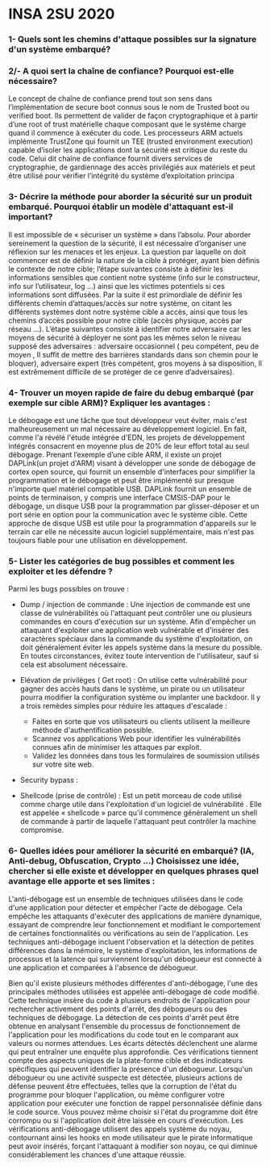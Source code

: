 # INSA 2SU 2020

### 1- Quels sont les chemins d'attaque possibles sur la signature d'un système embarqué?

### 2/- A quoi sert la chaîne de confiance? Pourquoi est-elle nécessaire?

Le concept de chaîne de confiance prend tout son sens dans l’implémentation de secure boot connus sous le nom de Trusted boot ou verified boot. Ils permettent de valider de façon cryptographique et à partir d’une root of trust matérielle chaque composant que le système charge quand il commence à exécuter du code. 
Les processeurs ARM actuels implémente TrustZone qui fournit un TEE (trusted environment execution) capable d’isoler les applications dont la sécurité est critique du reste du code.
Celui dit chaîne de confiance fournit divers services de cryptographie, de gardiennage des accès privilégiés aux matériels et peut être utilisé pour vérifier l’intégrité du système d’exploitation principa

### 3- Décrire la méthode pour aborder la sécurité sur un produit embarqué. Pourquoi établir un modèle d'attaquant est-il important?

Il est impossible de « sécuriser un système » dans l’absolu. Pour aborder sereinement la question de la sécurité, il est nécessaire d’organiser une réflexion sur les menaces et les enjeux. La question par laquelle on doit commencer est de définir la nature de la cible à protéger, ayant bien définis le contexte de notre cible; l’étape suivantes consiste à définir les informations sensibles que contient notre système (info sur le constructeur, info sur l’utilisateur, log …) ainsi que les victimes potentiels si ces informations sont diffusées.
Par la suite il est primordiale de définir les différents chemin d’attaques/accès sur notre système, on citant les différents systèmes dont notre système cible a accès, ainsi que tous les chemins d’accès possible pour notre cible (accès physique, accès par réseau …).
L’étape suivantes consiste à identifier notre adversaire car les moyens de sécurité à déployer ne sont pas les mêmes selon le niveau supposé des adversaires : adversaire occasionnel ( peu compétent, peu de moyen , Il suffit de mettre des barrières standards dans son chemin pour le bloquer), adversaire expert (très compétent, gros moyens à sa disposition, Il est extrêmement difficile de se protéger de ce genre d’adversaires).

### 4- Trouver un moyen rapide de faire du debug embarqué (par exemple sur cible ARM)? Expliquer les avantages :

Le débogage est une tâche que tout développeur veut éviter, mais c'est malheureusement un mal nécessaire au développement logiciel. En fait, comme l'a révélé l'étude intégrée d'EDN, les projets de développement intégrés consacrent en moyenne plus de 20% de leur effort total au seul débogage. 
Prenant l’exemple d’une cible ARM, il existe un projet  DAPLink(un projet d'ARM) visant à développer une sonde de débogage de cortex open source, qui fournit un ensemble d'interfaces pour simplifier la programmation et le débogage et peut être implémenté sur presque n'importe quel matériel compatible USB. DAPLink fournit un ensemble de points de terminaison, y compris une interface CMSIS-DAP pour le débogage, un disque USB pour la programmation par glisser-déposer et un port série en option pour la communication avec le système cible. Cette approche de disque USB est utile pour la programmation d'appareils sur le terrain car elle ne nécessite aucun logiciel supplémentaire, mais n'est pas toujours fiable pour une utilisation en développement.

### 5-  Lister les catégories de bug possibles et comment les exploiter et les défendre ?

Parmi les bugs possibles on trouve :
- Dump / injection de commande : 
Une injection de commande est une classe de vulnérabilités où l'attaquant peut contrôler une ou plusieurs commandes en cours d'exécution sur un système. 
Afin d'empêcher un attaquant d'exploiter une application web vulnérable et d'insérer des caractères spéciaux dans la commande du système d'exploitation, on doit généralement éviter les appels système dans la mesure du possible. En toutes circonstances, évitez toute intervention de l'utilisateur, sauf si cela est absolument nécessaire. 

- Elévation de privilèges ( Get root) :
On utilise cette vulnérabilité pour gagner des accès hauts dans le système, un pirate ou un utilisateur pourra modifier la configuration système ou implanter une backdoor.
Il y a trois remèdes simples pour réduire les attaques d'escalade : 
  - Faites en sorte que vos utilisateurs ou clients utilisent la meilleure méthode d'authentification possible.
  - Scannez vos applications Web pour identifier les vulnérabilités connues afin de minimiser les attaques par exploit.
  - Validez les données dans tous les formulaires de soumission utilisés sur votre site web. 

- Security bypass : 

- Shellcode (prise de contrôle) : 
Est un petit morceau de code utilisé comme charge utile dans l'exploitation d'un logiciel de vulnérabilité . Elle est appelée « shellcode » parce qu'il commence généralement un shell de commande à partir de laquelle l'attaquant peut contrôler la machine compromise.

### 6- Quelles idées pour améliorer la sécurité en embarqué? (IA, Anti-debug, Obfuscation, Crypto ...) Choisissez une idée, chercher si elle existe et développer en quelques phrases quel avantage elle apporte et ses limites :

L'anti-débogage est un ensemble de techniques utilisées dans le code d'une application pour détecter et empêcher l'acte de débogage. Cela empêche les attaquants d'exécuter des applications de manière dynamique, essayant de comprendre leur fonctionnement et modifiant le comportement de certaines fonctionnalités ou vérifications au sein de l'application. Les techniques anti-débogage incluent l'observation et la détection de petites différences dans la mémoire, le système d'exploitation, les informations de processus et la latence qui surviennent lorsqu'un débogueur est connecté à une application et comparées à l'absence de débogueur.

Bien qu'il existe plusieurs méthodes différentes d'anti-débogage, l'une des principales méthodes utilisées est appelée anti-débogage de code modifié. Cette technique insère du code à plusieurs endroits de l'application pour rechercher activement des points d'arrêt, des débogueurs ou des techniques de débogage. La détection de ces points d'arrêt peut être obtenue en analysant l'ensemble du processus de fonctionnement de l'application pour les modifications du code tout en le comparant aux valeurs ou normes attendues. Les écarts détectés déclenchent une alarme qui peut entraîner une enquête plus approfondie. 
Ces vérifications tiennent compte des aspects uniques de la plate-forme cible et des indicateurs spécifiques qui peuvent identifier la présence d'un débogueur. Lorsqu'un débogueur ou une activité suspecte est détectée, plusieurs actions de défense peuvent être effectuées, telles que la corruption de l'état du programme pour bloquer l'application, ou même configurer votre application pour exécuter une fonction de rappel personnalisée définie dans le code source. Vous pouvez même choisir si l'état du programme doit être corrompu ou si l'application doit être laissée en cours d'exécution.
 Les vérifications anti-débogage utilisent des appels système du noyau, contournant ainsi les hooks en mode utilisateur que le pirate informatique peut avoir insérés, forçant l'attaquant à modifier son noyau, ce qui diminue considérablement les chances d'une attaque réussie.




